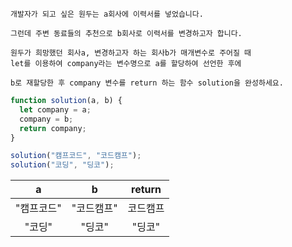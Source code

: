 ```
개발자가 되고 싶은 원두는 a회사에 이력서를 넣었습니다.

그런데 주변 동료들의 추천으로 b회사로 이력서를 변경하고자 합니다.

원두가 희망했던 회사a, 변경하고자 하는 회사b가 매개변수로 주어질 때
let를 이용하여 company라는 변수명으로 a를 할당하여 선언한 후에

b로 재할당한 후 company 변수를 return 하는 함수 solution을 완성하세요.
```

```js
function solution(a, b) {
  let company = a;
  company = b;
  return company;
}

solution("캠프코드", "코드캠프");
solution("코딩", "딩코");
```

|     a      |     b      |  return  |
| :--------: | :--------: | :------: |
| "캠프코드" | "코드캠프" | 코드캠프 |
|   "코딩"   |   "딩코"   |  "딩코"  |
